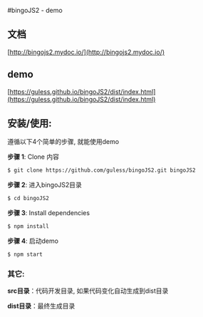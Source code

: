 #bingoJS2 - demo

## 文档

[http://bingojs2.mydoc.io/](http://bingojs2.mydoc.io/)

## demo

[https://guless.github.io/bingoJS2/dist/index.html](https://guless.github.io/bingoJS2/dist/index.html)

## 安装/使用:

遵循以下4个简单的步骤, 就能使用demo

**步骤 1**: Clone 内容
```bash
$ git clone https://github.com/guless/bingoJS2.git bingoJS2
```

**步骤 2**: 进入bingoJS2目录
```bash
$ cd bingoJS2
```

**步骤 3**: Install dependencies
```bash
$ npm install
```

**步骤 4**: 启动demo
```bash
$ npm start
```
### 其它:
**src目录**：代码开发目录, 如果代码变化自动生成到dist目录

**dist目录**：最终生成目录
